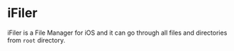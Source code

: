 # iFiler
iFiler is a File Manager for iOS and it can go through all files and directories from `root` directory. 
